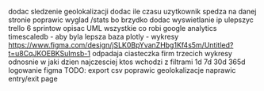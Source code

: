 dodac sledzenie geolokalizacji
dodac ile czasu uzytkownik spedza na danej stronie
poprawic wyglad /stats bo brzydko
dodac wyswietlanie ip
ulepszyc trello 6 sprintow
opisac UML wszystkie
co robi google analytics
timescaledb - aby byla lepsza baza
plotly - wykresy
https://www.figma.com/design/jSLK0BpYvanZHbg1Kf4s5m/Untitled?t=u8CqJKOEBKSuImsb-1
odpadaja ciasteczka firm trzecich
wykresy odnosnie w jaki dzien najczesciej ktos wchodzi z filtrami 1d 7d 30d 365d
logowanie figma
TODO:
export csv
poprawic geolokalizacje
naprawic entry/exit page
